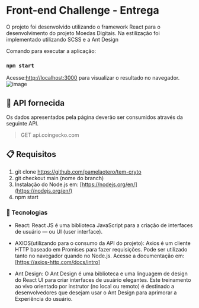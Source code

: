 # Front-end Challenge - Entrega

O projeto foi desenvolvido utilizando o framework React para o desenvolvimento do projeto Moedas Digitais.
Na estilização foi implementado utilizando SCSS e a Ant Design

Comando para executar a aplicação:

### `npm start`

Acesse:[http://localhost:3000](http://localhost:3000) para visualizar o resultado no navegador.
![image](https://user-images.githubusercontent.com/28191532/209778507-817e99fe-2b16-4e6e-96eb-47059fbe4bdd.png)

## 🎲 API fornecida
Os dados apresentados pela página deverão ser consumidos através da seguinte API.
> GET api.coingecko.com

## :clipboard: Requisitos
1. git clone https://github.com/pamelaotero/tem-cryto
2. git checkout main (nome do branch)
3. Instalação do Node.js em: [https://nodejs.org/en/](https://nodejs.org/en/)
4. npm start

### 📌 Tecnologias

* React: React JS é uma biblioteca JavaScript para a criação de interfaces de usuário — ou UI (user interface).

* AXIOS(utilizando para o consumo da API do projeto): Axios é um cliente HTTP baseado em Promises para fazer requisições. Pode ser utilizado tanto no navegador quando no Node.js. Acesse a documentação em: [https://axios-http.com/docs/intro]

* Ant Design: O Ant Design é uma biblioteca e uma linguagem de design do React UI para criar interfaces de usuário elegantes. Este treinamento ao vivo orientado por instrutor (no local ou remoto) é destinado a desenvolvedores que desejam usar o Ant Design para aprimorar a Experiência do usuário.
